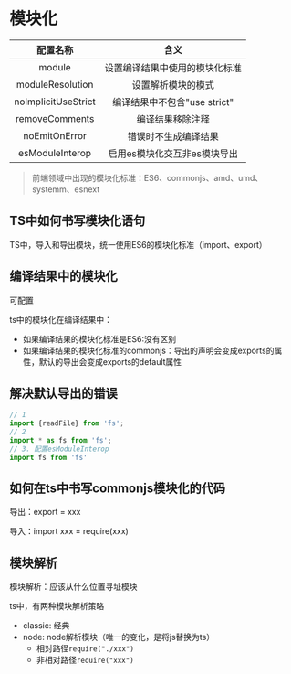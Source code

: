 <!--
 * @Descripttion: 
 * @version: 
 * @Author: WangQing
 * @email: 2749374330@qq.com
 * @Date: 2020-01-15 10:57:04
 * @LastEditors: WangQing
 * @LastEditTime: 2020-01-15 11:45:11
 -->
# 模块化

|配置名称|含义|
|:-:|:-:|
|module|设置编译结果中使用的模块化标准|
|moduleResolution|设置解析模块的模式|
|noImplicitUseStrict|编译结果中不包含"use strict"|
|removeComments|编译结果移除注释|
|noEmitOnError|错误时不生成编译结果|
|esModuleInterop|启用es模块化交互非es模块导出|

> 前端领域中出现的模块化标准：ES6、commonjs、amd、umd、systemm、esnext

## TS中如何书写模块化语句

TS中，导入和导出模块，统一使用ES6的模块化标准（import、export）

## 编译结果中的模块化

可配置

ts中的模块化在编译结果中：

- 如果编译结果的模块化标准是ES6:没有区别
- 如果编译结果的模块化标准的commonjs：导出的声明会变成exports的属性，默认的导出会变成exports的default属性

## 解决默认导出的错误

```ts
// 1
import {readFile} from 'fs';
// 2
import * as fs from 'fs';
// 3. 配置esModuleInterop
import fs from 'fs'
```

## 如何在ts中书写commonjs模块化的代码

导出：export = xxx

导入：import xxx = require(xxx)

## 模块解析

模块解析：应该从什么位置寻址模块

ts中，有两种模块解析策略

- classic: 经典
- node: node解析模块（唯一的变化，是将js替换为ts）
    - 相对路径```require("./xxx")```
    - 非相对路径```require("xxx")```